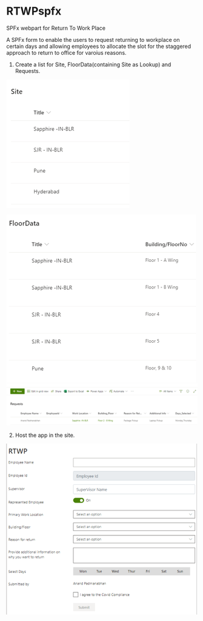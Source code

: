 # RTWPspfx
SPFx webpart for Return To Work Place

A SPFx form to enable the users to request returning to workplace on certain days and allowing employees to allocate the slot for the staggered approach
to return to office for varoius reasons.

1. Create a list for Site, FloorData(containing Site as Lookup) and Requests.

![alt text](https://github.com/AnandMPadmanabhan/RTWPspfx/blob/master/Site.PNG)

![alt text](https://github.com/AnandMPadmanabhan/RTWPspfx/blob/master/FloorData.PNG)
![alt text](https://github.com/AnandMPadmanabhan/RTWPspfx/blob/master/Request.PNG)

2. Host the app in the site.

![alt text](https://github.com/AnandMPadmanabhan/RTWPspfx/blob/master/RTWP_Screenshot.png)


